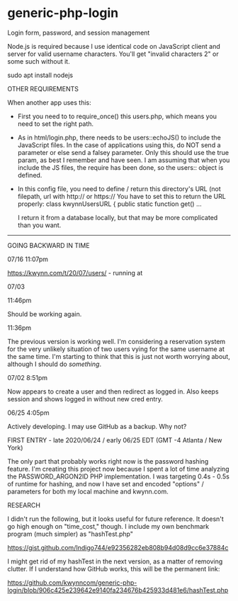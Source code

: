 # generic-php-login

Login form, password, and session management

Node.js is required because I use identical code on JavaScript client and server for valid username characters.  You'll get "invalid characters 2" or some such without it.

sudo apt install nodejs

OTHER REQUIREMENTS

When another app uses this:

* First you need to to require_once() this users.php, which means you need to set the right path.
* As in html/login.php, there needs to be users::echoJS() to include the JavaScript files.  In the case of applications using this, do NOT 
send a parameter or else send a falsey parameter.  Only this should use the true param, as best I remember and have seen.
	I am assuming that when you include the JS files, the require has been done, so the users:: object is defined.
* In this config file, you need to define / return this directory's URL (not filepath, url with http:// or https://
	You have to set this to return the URL properly:
		class kwynnUsersURL {
			public static function get() ...

	I return it from a database locally, but that may be more complicated than you want.  


*****
GOING BACKWARD IN TIME

07/16  11:07pm

https://kwynn.com/t/20/07/users/  - running at


07/03 

11:46pm

Should be working again.  


11:36pm

The previous version is working well.  I'm considering a reservation system for the very unlikely situation of two users vying for the same username 
at the same time.  I'm starting to think that this is just not worth worrying about, although I should do *something*.


07/02 8:51pm

Now appears to create a user and then redirect as logged in.  Also keeps session and shows logged in without new cred entry.


06/25 4:05pm

Actively developing.  I may use GitHub as a backup.  Why not?


FIRST ENTRY - late 2020/06/24 / early 06/25 EDT (GMT -4 Atlanta / New York)

The only part that probably works right now is the password hashing feature.  I'm creating this project now because I spent a lot of time analyzing the 
PASSWORD_ARGON2ID PHP implementation.  I was targeting 0.4s - 0.5s of runtime for hashing, and now I have set and encoded "options" / parameters for both 
my local machine and kwynn.com.  

RESEARCH

I didn't run the following, but it looks useful for future reference.  It doesn't go high enough on "time_cost," though.  I include my own benchmark 
program (much simpler) as "hashTest.php"

https://gist.github.com/Indigo744/e92356282eb808b94d08d9cc6e37884c

I might get rid of my hashTest in the next version, as a matter of removing clutter.  If I understand how GitHub works, this will be the permanent link:

https://github.com/kwynncom/generic-php-login/blob/906c425e239642e9140fa234676b425933d481e6/hashTest.php
